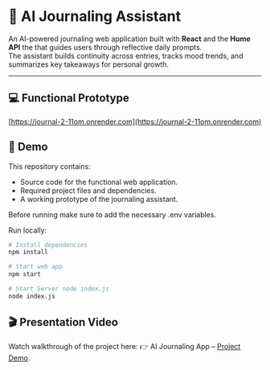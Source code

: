 # 📓 AI Journaling Assistant

An AI-powered journaling web application built with **React** and the **Hume API**  the  that guides users through reflective daily prompts.  
The assistant builds continuity across entries, tracks mood trends, and summarizes key takeaways for personal growth.  

---
## 💻 Functional Prototype 
[https://journal-2-11om.onrender.com](https://journal-2-11om.onrender.com)

## 🚀 Demo 
This repository contains:  
- Source code for the functional web application.  
- Required project files and dependencies.  
- A working prototype of the journaling assistant.

Before running make sure to add the necessary .env variables. 

Run locally:
```bash
# Install dependencies
npm install

# Start web app
npm start

# Start Server node index.js
node index.js
```
## 🎬 Presentation Video

Watch walkthrough of the project here:
👉 AI Journaling App – [Project Demo](https://www.youtube.com/watch?v=BEo1OmsmeAM).

